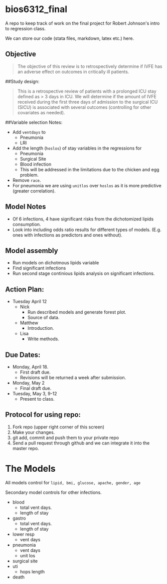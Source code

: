 # bios6312_final

A repo to keep track of work on the final project for Robert Johnson's intro to regression class. 

We can store our code (stata files, markdown, latex etc.) here. 

## Objective
> The objective of this review is to retrospectively determine if IVFE has an adverse effect on outcomes in critically ill patients.

##Study design:
> This is a retrospective review of patients with a prolonged ICU stay defined as > 3 days in ICU. We will determine if the amount of IVFE received during the first three days of admission to the surgical ICU (SICU) is associated with several outcomes (controlling for other covariates as needed).

##Variable selection Notes:

- Add `ventdays` to 
    - Pneumonia
    - LRI
- Add the length (`hoslos`) of stay variables in the regressions for
    - Pneumonia
    - Surgical Site
    - Blood infection
    - This will be addressed in the limitations due to the chicken and egg problem. 
- Remove `race`. 
- For pneumonia we are using `unitlos` over `hoslos` as it is more predictive (greater correlation). 


## Model Notes

- Of 6 infections, 4 have significant risks from the dichotomized lipids consumption. 
- Look into including odds ratio results for different types of models. (E.g. ones with infections as predictors and ones without). 


## Model assembly

- Run models on dichotmous lipids variable
- Find significant infections
- Run second stage continious lipids analysis on significant infections. 


## Action Plan: 

- Tuesday April 12
    - Nick
        - Run described models and generate forest plot. 
        - Source of data. 
    - Matthew
        - Introduction. 
    - Lisa
        - Write methods. 

## Due Dates: 

- Monday, April 18.
  - First draft due. 
  - Revisions will be returned a week after submission. 
- Monday, May 2
  - Final draft due. 
- Tuesday, May 3, 9-12
  - Present to class. 


## Protocol for using repo: 

1. Fork repo (upper right corner of this screen)
2. Make your changes. 
3. git add, commit and push them to your private repo
4. Send a pull request through github and we can integrate it into the master repo. 


# The Models

All models control for `lipid, bmi, glucose, apache, gender, age`

Secondary model controls for other infections. 

- blood
    - total vent days. 
    - length of stay
- gastro
    - total vent days. 
    - length of stay
- lower resp
    - vent days
- pneumonia
    - vent days
    - unit los
- surgical site
- uti
    - hops length
- death


